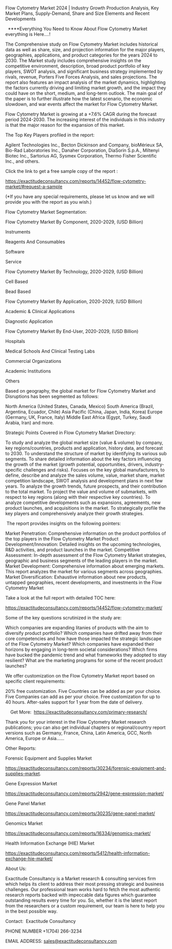 Flow Cytometry Market 2024 | Industry Growth Production Analysis, Key Market Plans, Supply-Demand, Share and Size Elements and Recent Developments

  ****Everything You Need to Know About Flow Cytometry Market everything is Here....!

The Comprehensive study on Flow Cytometry Market includes historical data as well as share, size, and projection information for the major players, geographies, applications, and product categories for the years 2024 to 2030. The Market study includes comprehensive insights on the competitive environment, description, broad product portfolio of key players, SWOT analysis, and significant business strategy implemented by rivals, revenue, Porters Five Forces Analysis, and sales projections. The report also features an impact analysis of the market dynamics, highlighting the factors currently driving and limiting market growth, and the impact they could have on the short, medium, and long-term outlook. The main goal of the paper is to further illustrate how the latest scenario, the economic slowdown, and war events affect the market for Flow Cytometry Market.

Flow Cytometry Market is growing at a +7.6% CAGR during the forecast period 2024-2030. The increasing interest of the individuals in this industry is that the major reason for the expansion of this market.

The Top Key Players profiled in the report: 

Agilent Technologies Inc., Becton Dickinson and Company, bioMérieux SA, Bio-Rad Laboratories Inc., Danaher Corporation, DiaSorin S.p.A., Miltenyi Biotec Inc., Sartorius AG, Sysmex Corporation, Thermo Fisher Scientific Inc., and others.

Click the link to get a free sample copy of the report :

https://exactitudeconsultancy.com/reports/14452/flow-cytometry-market/#request-a-sample

(*If you have any special requirements, please let us know and we will provide you with the report as you wish.)

Flow Cytometry Market Segmentation:

Flow Cytometry Market By Component, 2020-2029, (USD Billion)

Instruments

Reagents And Consumables

Software

Service

Flow Cytometry Market By Technology, 2020-2029, (USD Billion)

Cell Based

Bead Based

Flow Cytometry Market By Application, 2020-2029, (USD Billion)

Academic & Clinical Applications

Diagnostic Application

Flow Cytometry Market By End-User, 2020-2029, (USD Billion)

Hospitals

Medical Schools And Clinical Testing Labs

Commercial Organizations

Academic Institutions

Others

Based on geography, the global market for Flow Cytometry Market and Disruptions has been segmented as follows:

North America (United States, Canada, Mexico)
South America (Brazil, Argentina, Ecuador, Chile)
Asia Pacific (China, Japan, India, Korea)
Europe (Germany, UK, France, Italy)
Middle East Africa (Egypt, Turkey, Saudi Arabia, Iran) and more.

Strategic Points Covered in Flow Cytometry Market Directory:

To study and analyze the global market size (value & volume) by company, key regions/countries, products and application, history data, and forecast to 2030.
To understand the structure of market by identifying its various sub segments.
To share detailed information about the key factors influencing the growth of the market (growth potential, opportunities, drivers, industry-specific challenges and risks).
Focuses on the key global manufacturers, to define, describe and analyze the sales volume, value, market share, market competition landscape, SWOT analysis and development plans in next few years.
To analyze the growth trends, future prospects, and their contribution to the total market.
To project the value and volume of submarkets, with respect to key regions (along with their respective key countries).
To analyze competitive developments such as expansions, agreements, new product launches, and acquisitions in the market.
To strategically profile the key players and comprehensively analyze their growth strategies.

 The report provides insights on the following pointers:

Market Penetration: Comprehensive information on the product portfolios of the top players in the Flow Cytometry Market
Product Development/Innovation: Detailed insights on the upcoming technologies, R&D activities, and product launches in the market.
Competitive Assessment: In-depth assessment of the Flow Cytometry Market strategies, geographic and business segments of the leading players in the market.
Market Development: Comprehensive information about emerging markets. This report analyzes the market for various segments across geographies.
Market Diversification: Exhaustive information about new products, untapped geographies, recent developments, and investments in the Flow Cytometry Market

Take a look at the full report with detailed TOC here:

https://exactitudeconsultancy.com/reports/14452/flow-cytometry-market/

Some of the key questions scrutinized in the study are:

Which companies are expanding litanies of products with the aim to diversify product portfolio?
Which companies have drifted away from their core competencies and how have those impacted the strategic landscape of the Flow Cytometry Market?
Which companies have expanded their horizons by engaging in long-term societal considerations?
Which firms have bucked the pandemic trend and what frameworks they adopted to stay resilient?
What are the marketing programs for some of the recent product launches?

We offer customization on the Flow Cytometry Market report based on specific client requirements:

20% free customization.
Five Countries can be added as per your choice.
Five Companies can add as per your choice.
Free customization for up to 40 hours.
After-sales support for 1 year from the date of delivery.

    Get More:  https://exactitudeconsultancy.com/primary-research/

Thank you for your interest in the Flow Cytometry Market research publications; you can also get individual chapters or regional/country report versions such as Germany, France, China, Latin America, GCC, North America, Europe or Asia……

Other Reports:

Forensic Equipment and Supplies Market

https://exactitudeconsultancy.com/reports/30234/forensic-equipment-and-supplies-market.

Gene Expression Market

https://exactitudeconsultancy.com/reports/2942/gene-expression-market/

Gene Panel Market

https://exactitudeconsultancy.com/reports/30235/gene-panel-market/

Genomics Market

https://exactitudeconsultancy.com/reports/16334/genomics-market/

Health Information Exchange (HIE) Market

https://exactitudeconsultancy.com/reports/5412/health-information-exchange-hie-market/

About Us:

Exactitude Consultancy is a Market research & consulting services firm which helps its client to address their most pressing strategic and business challenges. Our professional team works hard to fetch the most authentic research reports backed with impeccable data figures which guarantee outstanding results every time for you. So, whether it is the latest report from the researchers or a custom requirement, our team is here to help you in the best possible way.

Contact:  Exactitude Consultancy

PHONE NUMBER +1(704) 266-3234

EMAIL ADDRESS: sales@exactitudeconsultancy.com
